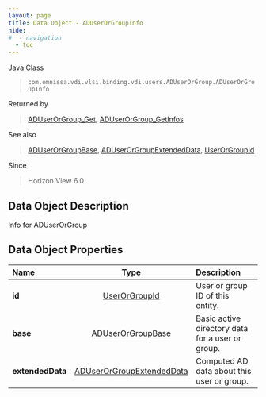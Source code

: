 ```yaml
---
layout: page
title: Data Object - ADUserOrGroupInfo
hide:
#  - navigation
  - toc
---
```






Java Class
> `com.omnissa.vdi.vlsi.binding.vdi.users.ADUserOrGroup.ADUserOrGroupInfo`

Returned by
> [ADUserOrGroup_Get](vdi.users.ADUserOrGroup.md#get), [ADUserOrGroup_GetInfos](vdi.users.ADUserOrGroup.md#getInfos)

See also
> [ADUserOrGroupBase](vdi.users.ADUserOrGroup.ADUserOrGroupBase.md), [ADUserOrGroupExtendedData](vdi.users.ADUserOrGroup.ADUserOrGroupExtendedData.md), [UserOrGroupId](vdi.entity.UserOrGroupId.md)

Since
> Horizon View 6.0


## Data Object Description

Info for ADUserOrGroup

## Data Object Properties

 Name | Type | Description
:---|:---:|:---
**id**| [UserOrGroupId](vdi.entity.UserOrGroupId.md)|  User or group ID of this entity.
**base**| [ADUserOrGroupBase](vdi.users.ADUserOrGroup.ADUserOrGroupBase.md)|  Basic active directory data for a user or group.
**extendedData**| [ADUserOrGroupExtendedData](vdi.users.ADUserOrGroup.ADUserOrGroupExtendedData.md)|  Computed AD data about this user or group.
 


 

